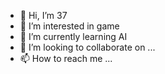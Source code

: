 - 👋 Hi, I’m 37
- 👀 I’m interested in game
- 🌱 I’m currently learning AI
- 💞️ I’m looking to collaborate on ...
- 📫 How to reach me ...

<!---
993813458/993813458 is a ✨ special ✨ repository because its `README.md` (this file) appears on your GitHub profile.
You can click the Preview link to take a look at your changes.
--->

